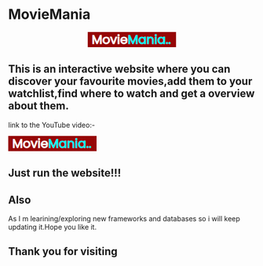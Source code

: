 # MovieMania

<p align="center">
<img src="https://github.com/AjaySh1/MovieMania/blob/main/MovieMania.png" width="auto" height="auto" />
</p>

 
## This is an interactive website where you can discover your favourite movies,add them to your watchlist,find where to watch and get a overview about them.
link to the YouTube video:-

<p align="left">
    <a href="https://ajaysh1.github.io/MovieMania/"><img alt="MovieMania"  src="https://github.com/AjaySh1/MovieMania/blob/main/MovieMania.png" width="auto" height="auto"/></a>
    <p>
     


## Just run the website!!!


## Also

As I m learining/exploring new frameworks and databases so i will keep updating it.Hope you like it.


## Thank you for visiting 

<br />

